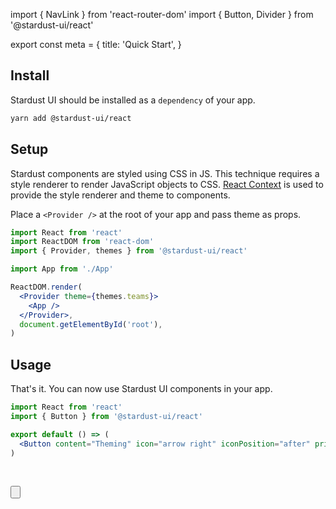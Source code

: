 import { NavLink } from 'react-router-dom'
import { Button, Divider } from '@stardust-ui/react'

export const meta = {
  title: 'Quick Start',
}

## Install

Stardust UI should be installed as a `dependency` of your app.

```sh
yarn add @stardust-ui/react
```
    
## Setup

Stardust components are styled using CSS in JS. This technique requires a style renderer to
render JavaScript objects to CSS. [React Context](https://reactjs.org/docs/context.html) is used to provide the style
renderer and theme to components.

Place a `<Provider />` at the root of your app and pass theme as props.

```jsx label=index.jsx
import React from 'react'
import ReactDOM from 'react-dom'
import { Provider, themes } from '@stardust-ui/react'

import App from './App'

ReactDOM.render(
  <Provider theme={themes.teams}>
    <App />
  </Provider>,
  document.getElementById('root'),
)
```
    
## Usage

That's it. You can now use Stardust UI components in your app.

```jsx label=App.jsx
import React from 'react'
import { Button } from '@stardust-ui/react'

export default () => (
  <Button content="Theming" icon="arrow right" iconPosition="after" primary />
)
```

<Divider />
<br />

<Button
  as={NavLink}
  content="Stardust Glossary"
  icon="arrow right"
  iconPosition="after"
  primary
  to="glossary"
/>
